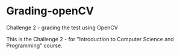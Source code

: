 # Grading-openCV
Challenge 2 - grading the test using OpenCV

This is the Challenge 2 - for "Introduction to Computer Science and Programming" course.